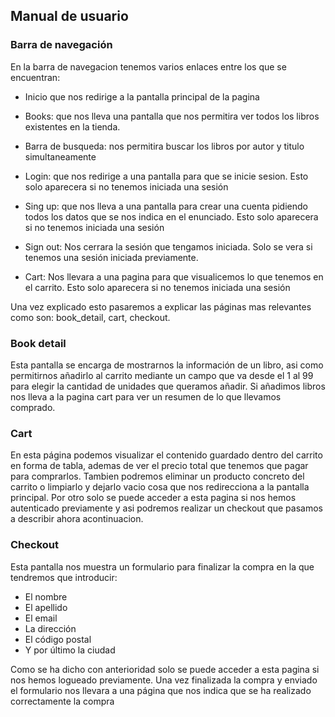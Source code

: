 ## Manual de usuario

### Barra de navegación 

En la barra de navegacion tenemos varios enlaces entre los que se encuentran:

- Inicio que nos redirige a la pantalla principal de la pagina

- Books: que nos lleva una pantalla que nos permitira ver todos los libros existentes en la tienda.

- Barra de busqueda: nos permitira buscar los libros por autor y titulo simultaneamente

- Login: que nos redirige a una pantalla para que se inicie sesion. Esto solo aparecera si no tenemos iniciada una sesión

- Sing up: que nos lleva a una pantalla para crear una cuenta pidiendo todos los datos que se nos indica en el enunciado. Esto solo aparecera si no tenemos iniciada una sesión

- Sign out: Nos cerrara la sesión que tengamos iniciada. Solo se vera si tenemos una sesión iniciada previamente.

- Cart: Nos llevara a una pagina para que visualicemos lo que tenemos en el carrito. Esto solo aparecera si no tenemos iniciada una sesión

Una vez explicado esto pasaremos a explicar las páginas mas relevantes como son: book_detail, cart, checkout.

### Book detail 

Esta pantalla se encarga de mostrarnos la información de un libro, asi como permitirnos añadirlo al carrito mediante un campo que va desde el 1 al 99 para elegir la cantidad de unidades que queramos añadir. Si añadimos libros nos lleva a la pagina cart para ver un resumen de lo que llevamos comprado.

### Cart 

En esta página podemos visualizar el contenido guardado dentro del carrito en forma de tabla, ademas de ver el precio total que tenemos que pagar para comprarlos. Tambien podremos eliminar un producto concreto del carrito o limpiarlo y dejarlo vacio cosa que nos redirecciona a la pantalla principal. Por otro solo se puede acceder a esta pagina si nos hemos autenticado previamente y asi podremos realizar un checkout que pasamos a describir ahora acontinuacion.

### Checkout 

Esta pantalla nos muestra un formulario para finalizar la compra en la que tendremos que introducir: 
- El nombre
- El apellido
- El email
- La dirección
- El código postal
- Y por último la ciudad
  
Como se ha dicho con anterioridad solo se puede acceder a esta pagina si nos hemos logueado previamente. Una vez finalizada la compra y enviado el formulario nos llevara a una página que nos indica que se ha realizado correctamente la compra
